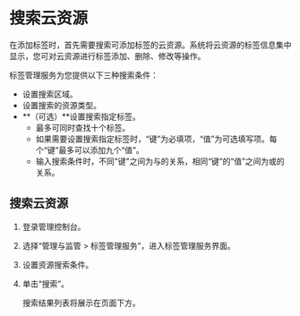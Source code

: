 # 搜索云资源<a name="zh-cn_topic_0056266264"></a>

在添加标签时，首先需要搜索可添加标签的云资源。系统将云资源的标签信息集中显示，您可对云资源进行标签添加、删除、修改等操作。

标签管理服务为您提供以下三种搜索条件：

-   设置搜索区域。
-   设置搜索的资源类型。
-   **（可选）**设置搜索指定标签。
    -   最多可同时查找十个标签。
    -   如果需要设置搜索指定标签时，“键”为必填项，“值”为可选填写项。每个“键”最多可以添加九个“值”。
    -   输入搜索条件时，不同"键"之间为与的关系，相同“键”的“值”之间为或的关系。


## 搜索云资源<a name="section1911907316124"></a>

1.  登录管理控制台。
2.  选择“管理与监管 \> 标签管理服务”，进入标签管理服务界面。
3.  设置资源搜索条件。
4.  单击“搜索”。

    搜索结果列表将展示在页面下方。


